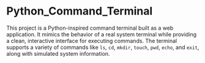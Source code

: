 # Python_Command_Terminal
This project is a Python-inspired command terminal built as a web application. It mimics the behavior of a real system terminal while providing a clean, interactive interface for executing commands. The terminal supports a variety of commands like `ls`, `cd`, `mkdir`, `touch`, `pwd`, `echo`, and `exit`, along with simulated system information. 
